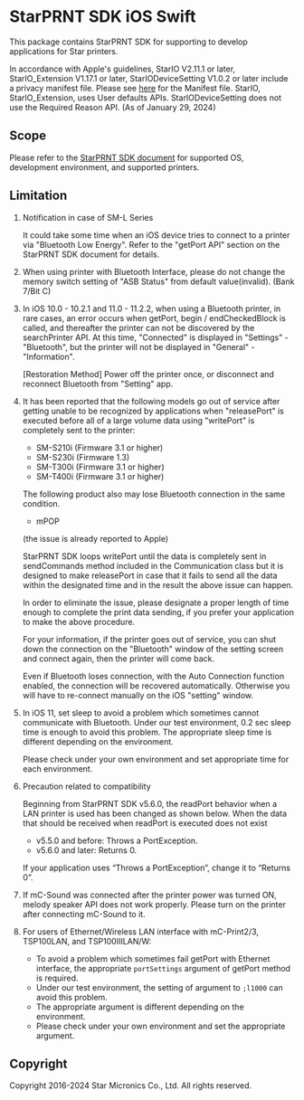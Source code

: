 # StarPRNT SDK iOS Swift

This package contains StarPRNT SDK for supporting to develop applications for Star printers.

In accordance with Apple's guidelines, StarIO V2.11.1 or later, StarIO_Extension V1.17.1 or later, StarIODeviceSetting V1.0.2 or later include a privacy manifest file.
Please see [here](https://developer.apple.com/documentation/bundleresources/privacy_manifest_files) for the Manifest file.
StarIO, StarIO_Extension, uses User defaults APIs. StarIODeviceSetting does not use the Required Reason API. (As of January 29, 2024)


## Scope

Please refer to the [StarPRNT SDK document](https://www.star-m.jp/starprntsdk-oml-ios.html) for supported OS, development environment, and supported printers.


## Limitation
1. Notification in case of SM-L Series

    It could take some time when an iOS device tries to connect to a printer via "Bluetooth Low Energy".
    Refer to the "getPort API" section on the StarPRNT SDK document for details.

2. When using printer with Bluetooth Interface, please do not change the memory switch setting of "ASB Status" from default value(invalid). (Bank 7/Bit C)

3. In iOS 10.0 - 10.2.1 and 11.0 - 11.2.2, when using a Bluetooth printer, in rare cases, an error occurs when getPort, begin / endCheckedBlock is called, and thereafter the printer can not be discovered by the searchPrinter API. At this time, "Connected" is displayed in "Settings" - "Bluetooth", but the printer will not be displayed in "General" - "Information".

    [Restoration Method] Power off the printer once, or disconnect and reconnect Bluetooth from "Setting" app.

4. It has been reported that the following models go out of service after getting unable to be recognized by applications when "releasePort" is executed before all of a large volume data using "writePort" is completely sent to the printer:

    - SM-S210i (Firmware 3.1 or higher)
    - SM-S230i (Firmware 1.3)
    - SM-T300i (Firmware 3.1 or higher)
    - SM-T400i (Firmware 3.1 or higher)

    The following product also may lose Bluetooth connection in the same condition.

    - mPOP

    (the issue is already reported to Apple)

    StarPRNT SDK loops writePort until the data is completely sent in sendCommands method included in the Communication class but it is designed to make releasePort in case that it fails to send all the data within the designated time and in the result the above issue can happen.

    In order to eliminate the issue, please designate a proper length of time enough to complete the print data sending, if you prefer your application to make the above procedure.

    For your information, if the printer goes out of service, you can shut down the connection on the "Bluetooth" window of the setting screen and connect again, then the printer will come back.

    Even if Bluetooth loses connection, with the Auto Connection function enabled, the connection will be recovered automatically. Otherwise you will have to re-connect manually on the iOS "setting" window.

5. In iOS 11, set sleep to avoid a problem which sometimes cannot communicate with Bluetooth.
   Under our test environment, 0.2 sec sleep time is enough to avoid this problem.
   The appropriate sleep time is different depending on the environment.
   
   Please check under your own environment and set appropriate time for each environment.

6. Precaution related to compatibility

   Beginning from StarPRNT SDK v5.6.0, the readPort behavior when a LAN printer is used has been changed as shown below.
   When the data that should be received when readPort is executed does not exist

      - v5.5.0 and before: Throws a PortException.
      - v5.6.0 and later: Returns 0.

   If your application uses “Throws a PortException”, change it to “Returns 0”.

7. If mC-Sound was connected after the printer power was turned ON, melody speaker API does not work properly. Please turn on the printer after connecting mC-Sound to it.

8. For users of Ethernet/Wireless LAN interface with mC-Print2/3, TSP100LAN, and TSP100IIILAN/W:

   - To avoid a problem which sometimes fail getPort with Ethernet interface, the appropriate `portSettings` argument of getPort method is required.
   - Under our test environment, the setting of argument to `;l1000` can avoid this problem.
   - The appropriate argument is different depending on the environment.
   - Please check under your own environment and set the appropriate argument.

## Copyright

Copyright 2016-2024 Star Micronics Co., Ltd. All rights reserved.
